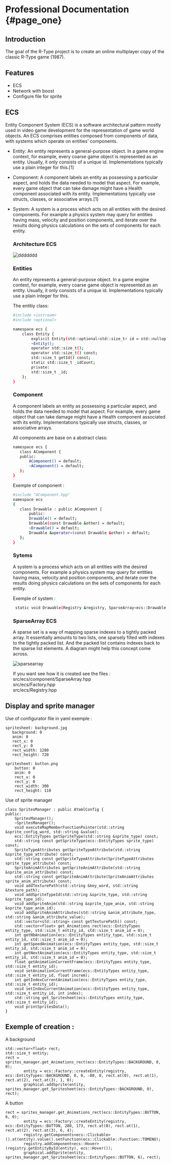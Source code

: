 # Professional Documentation {#page_one}

## Introduction

The goal of the R-Type project is to create an online multiplayer copy of the classic R-Type game (1987).


## Features

- ECS
- Network with boost
- Configure file for sprite


## ECS

Entity Component System (ECS) is a software architectural pattern mostly used in video game development for the representation of game world objects. An ECS comprises entities composed from components of data, with systems which operate on entities' components.

- Entity: An entity represents a general-purpose object. In a game engine context, for example, every coarse game object is represented as an entity. Usually, it only consists of a unique id. Implementations typically use a plain integer for this.[1]

- Component: A component labels an entity as possessing a particular aspect, and holds the data needed to model that aspect. For example, every game object that can take damage might have a Health component associated with its entity. Implementations typically use structs, classes, or associative arrays.[1]

- System: A system is a process which acts on all entities with the desired components. For example a physics system may query for entities having mass, velocity and position components, and iterate over the results doing physics calculations on the sets of components for each entity.

    ### Architecture ECS

    ![ddddddd](https://user-images.githubusercontent.com/72009611/196061182-257c90ae-e8c9-4b25-94d4-ca4a653342c2.png)
    
    ### Entities
    An entity represents a general-purpose object. In a game engine context, for example, every coarse game object is represented as an entity. Usually, it     only consists of a unique id. Implementations typically use a plain integer for this.  
      
    The entitiy class:
    ```sh
    #include <iostream>
    #include <optional>

    namespace ecs {
        class Entity {
            explicit Entity(std::optional<std::size_t> id = std::nullopt);
            ~Entity();
            operator std::size_t();
            operator std::size_t() const;
            std::size_t getId() const;
            static std::size_t _idCount;
            private:
            std::size_t _id;
        };
    } 
    ```
    
    ### Component
    A component labels an entity as possessing a particular aspect, and holds the data needed to model that aspect. For example, every game object that can     take damage might have a Health component associated with its entity. Implementations typically use structs, classes, or associative arrays.    
     
     All components are base on a abstract class: 
     ```sh
     namespace ecs {
        class AComponent {
        public:
            AComponent() = default;
            ~AComponent() = default;
        };
    } 
     ```
     Exemple of component :
     ```sh
    #include "AComponent.hpp"
    namespace ecs
    {
        class Drawable : public AComponent {
            public:
            Drawable() = default;
            Drawable(const Drawable &other) = default;
            ~Drawable() = default;
            Drawable &operator=(const Drawable &other) = default;
        };
    } 
     ```
    
    ### Sytems
    A system is a process which acts on all entities with the desired components. For example a physics system may query for entities having mass, velocity     and position components, and iterate over the results doing physics calculations on the sets of components for each entity.  
    
    Exemple of system :  
    ```sh
     static void Drawable(Registry &registry, SparseArray<ecs::Drawable> const &drawable, graphics::Graphical *graphical);
    ```
     
    ### SparseArray ECS
    
    A sparse set is a way of mapping sparse indexes to a tightly packed array. It essentially amounts to two lists, one sparsely filled with indexes to the     tightly packed list. And the packed list contains indexes back to the sparse list elements. A diagram might help this concept come across.
    
    ![sparsearray](https://user-images.githubusercontent.com/72009611/196367562-4c41aaa7-d2de-46e6-a514-d65cfc014ea4.png)
    
    If you want see how it is created see the files :   
    src/ecs/component/SparseArray.hpp   
    src/ecs/Factory.hpp   
    src/ecs/Registry.hpp   

## Display and sprite manager

Use of configurator file in yaml exemple : 

    spritesheet: background.jpg
       background: 0
       anim: 0
       rect_x: 0
       rect_y: 0
       rect_width: 1280
       rect_height: 720 

    spritesheet: button.png
        button: 0
        anim: 0
        rect_x: 0
        rect_y: 0
        rect_width: 300
        rect_height: 110
    
   Use of sprite manager   


    class SpritesManager : public AYamlConfig {
    public:
        SpritesManager();
        ~SpritesManager();
        void executeMapMemberFunctionPointer(std::string &sprite_config_word, std::string &value);
        ecs::EntityTypes getSpriteType(std::string &sprite_type) const;
        std::string const getSpriteType(ecs::EntityTypes sprite_type) const;
        SpriteTypeAttributes getSpriteTypeAttribute(std::string &sprite_type_attribute) const;
        std::string const getSpriteTypeAttribute(SpriteTypeAttributes sprite_type_attribute) const;
        SpriteAnimAttributes getSpriteAnimAttribute(std::string &sprite_anim_attribute) const;
        std::string const getSpriteAnimAttribute(SpriteAnimAttributes sprite_anim_attribute) const;
        void addTexturePath(std::string &key_word, std::string &texture_path);
        void addSpriteTypeId(std::string &sprite_type, std::string &sprite_type_id);
        void addSpriteAnim(std::string &sprite_type_anim, std::string &sprite_type_anim_id);
        void addSpriteAnimAttributes(std::string &anim_attribute_type, std::string &anim_attribute_value);
        std::vector<std::string> const getTexturePath() const;
        std::vector<float> get_Animations_rect(ecs::EntityTypes entity_type, std::size_t entity_id, std::size_t anim_id = 0);
        int getNbAnimation(ecs::EntityTypes entity_type, std::size_t entity_id, std::size_t anim_id = 0);
        int getSpeedAnimation(ecs::EntityTypes entity_type, std::size_t entity_id, std::size_t anim_id = 0);
        int getNextAnimation(ecs::EntityTypes entity_type, std::size_t entity_id, std::size_t anim_id = 0);
        float getAnimationCurrentFrame(ecs::EntityTypes entity_type, std::size_t entity_id);
        void setAnimationCurrentFrame(ecs::EntityTypes entity_type, std::size_t entity_id, float increm);
        int getIndexCurrentAnimation(ecs::EntityTypes entity_type, std::size_t entity_id);
        void setIndexCurrentAnimation(ecs::EntityTypes entity_type, std::size_t entity_id, int index);
        std::string get_Spritesheet(ecs::EntityTypes entity_type, std::size_t entity_id);
        void printSpritesData();
    }

## Exemple of creation : 
A background
    
    std::vector<float> rect;
    std::size_t entity;
    rect = sprites_manager.get_Animations_rect(ecs::EntityTypes::BACKGROUND, 0, 0);
            entity = ecs::Factory::createEntity(registry, ecs::EntityTypes::BACKGROUND, 0, 0, -80, 0, rect.at(0), rect.at(1), rect.at(2), rect.at(3), 1, 0);
            graphical.addSprite(entity, sprites_manager.get_Spritesheet(ecs::EntityTypes::BACKGROUND, 0), rect);
            
A button

    rect = sprites_manager.get_Animations_rect(ecs::EntityTypes::BUTTON, 6, 0);
            entity = ecs::Factory::createEntity(registry, ecs::EntityTypes::BUTTON, 280, 173, rect.at(0), rect.at(1), rect.at(2), rect.at(3), 6, 4);
            registry.getComponents<ecs::Clickable>().at(entity).value().setFunction(ecs::Clickable::Function::TOMENU);
            registry.addComponent<ecs::Hover>(registry.getEntityById(entity), ecs::Hover());
            graphical.addSprite(entity, sprites_manager.get_Spritesheet(ecs::EntityTypes::BUTTON, 6), rect);

  


